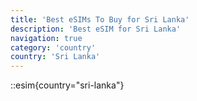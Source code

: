 ```yaml
---
title: 'Best eSIMs To Buy for Sri Lanka'
description: 'Best eSIM for Sri Lanka'
navigation: true
category: 'country'
country: 'Sri Lanka'
---
```


::esim{country="sri-lanka"}
